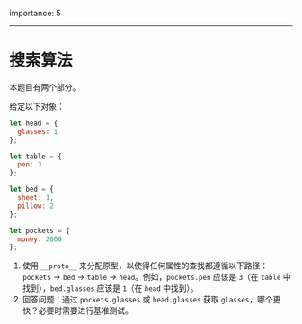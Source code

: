 importance: 5

---

# 搜索算法

本题目有两个部分。

给定以下对象：

```js
let head = {
  glasses: 1
};

let table = {
  pen: 3
};

let bed = {
  sheet: 1,
  pillow: 2
};

let pockets = {
  money: 2000
};
```

1. 使用 `__proto__` 来分配原型，以使得任何属性的查找都遵循以下路径：`pockets` -> `bed` -> `table` -> `head`。例如，`pockets.pen` 应该是 `3`（在 `table` 中找到），`bed.glasses` 应该是 `1`（在 `head` 中找到）。
2. 回答问题：通过 `pockets.glasses` 或 `head.glasses` 获取 `glasses`，哪个更快？必要时需要进行基准测试。
